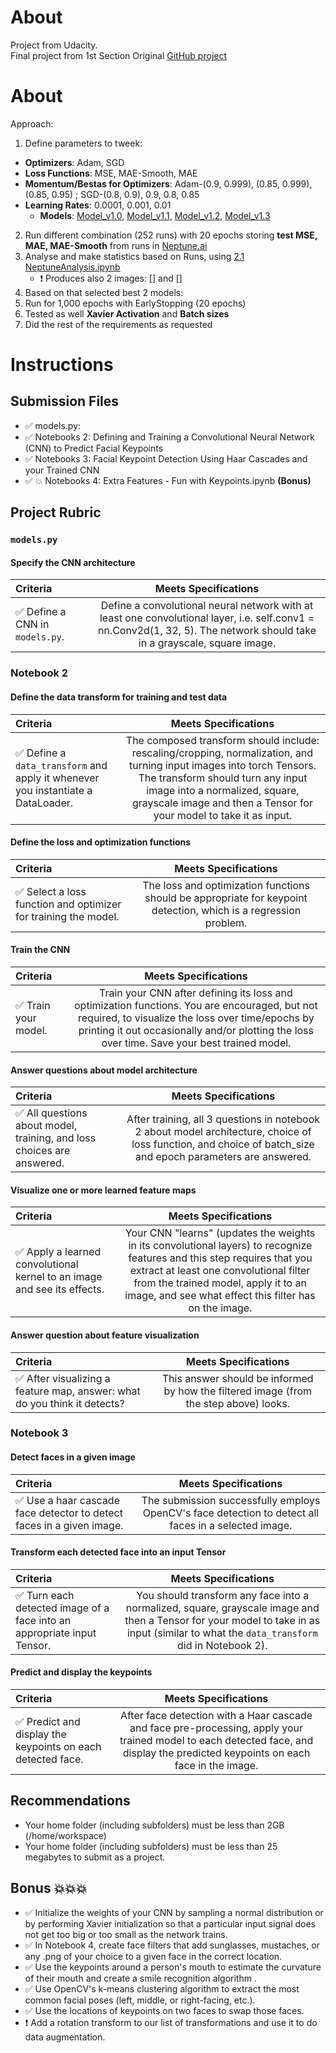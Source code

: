 # About
Project from Udacity. <br>
Final project from 1st Section 
Original [GitHub project](https://github.com/udacity/P1_Facial_Keypoints)


# About

Approach:
1. Define parameters to tweek:
  * **Optimizers**: Adam, SGD
  * **Loss Functions**: MSE, MAE-Smooth, MAE
  * **Momentum/Bestas for Optimizers**: Adam-(0.9, 0.999), (0.85, 0.999), (0.85, 0.95) ; SGD-(0.8, 0.9), 0.9, 0.8, 0.85 
  * **Learning Rates**: 0.0001, 0.001, 0.01
    * **Models**: [Model_v1.0](https://github.com/joao-d-oliveira/project_face_keypoints/blob/main/aux/model_summary_1_0.txt), [Model_v1.1](https://github.com/joao-d-oliveira/project_face_keypoints/blob/main/aux/model_summary_1_1.txt), [Model_v1.2](https://github.com/joao-d-oliveira/project_face_keypoints/blob/main/aux/model_summary_1_2.txt), [Model_v1.3](https://github.com/joao-d-oliveira/project_face_keypoints/blob/main/aux/model_summary_1_3.txt)
2. Run different combination (252 runs) with 20 epochs storing **test MSE, MAE, MAE-Smooth** from runs in [Neptune.ai](https://app.neptune.ai/joao.d.oliveira/Computer-Vision/)
3. Analyse and make statistics based on Runs, using [2.1 NeptuneAnalysis.ipynb](https://github.com/joao-d-oliveira/project_face_keypoints/blob/main/2.1%20NeptuneAnalysis.ipynb)
    * :heavy_exclamation_mark: Produces also 2 images: [] and []
4. Based on that selected best 2 models:
5. Run for 1,000 epochs with EarlyStopping (20 epochs)
6. Tested as well **Xavier Activation** and **Batch sizes**
7. Did the rest of the requirements as requested

# Instructions

## Submission Files
* :white_check_mark: models.py: 
* :white_check_mark: Notebooks 2: Defining and Training a Convolutional Neural Network (CNN) to Predict Facial Keypoints 
* :white_check_mark: Notebooks 3: Facial Keypoint Detection Using Haar Cascades and your Trained CNN
* :white_check_mark: :boom: Notebooks 4: Extra Features - Fun with Keypoints.ipynb **(Bonus)**

## Project Rubric

### `models.py`

#### Specify the CNN architecture
| Criteria       		|     Meets Specifications	        			            | 
|:---------------------|:---------------------------------------------------------:| 
| :white_check_mark: Define a CNN in `models.py`. |  Define a convolutional neural network with at least one convolutional layer, i.e. self.conv1 = nn.Conv2d(1, 32, 5). The network should take in a grayscale, square image. |


### Notebook 2

#### Define the data transform for training and test data
| Criteria       		|     Meets Specifications	        			            | 
|:---------------------|:---------------------------------------------------------:| 
| :white_check_mark: Define a `data_transform` and apply it whenever you instantiate a DataLoader. |  The composed transform should include: rescaling/cropping, normalization, and turning input images into torch Tensors. The transform should turn any input image into a normalized, square, grayscale image and then a Tensor for your model to take it as input. |

#### Define the loss and optimization functions
| Criteria       		|     Meets Specifications	        			            | 
|:---------------------|:---------------------------------------------------------:| 
| :white_check_mark: Select a loss function and optimizer for training the model. |  The loss and optimization functions should be appropriate for keypoint detection, which is a regression problem. |


#### Train the CNN

| Criteria       		|     Meets Specifications	        			            | 
|:---------------------|:---------------------------------------------------------:| 
| :white_check_mark:  Train your model.  |  Train your CNN after defining its loss and optimization functions. You are encouraged, but not required, to visualize the loss over time/epochs by printing it out occasionally and/or plotting the loss over time. Save your best trained model. |


#### Answer questions about model architecture

| Criteria       		|     Meets Specifications	        			            | 
|:---------------------|:---------------------------------------------------------:| 
| :white_check_mark:  All questions about model, training, and loss choices are answered.  | After training, all 3 questions in notebook 2 about model architecture, choice of loss function, and choice of batch_size and epoch parameters are answered. |


#### Visualize one or more learned feature maps

| Criteria       		|     Meets Specifications	        			            | 
|:---------------------|:---------------------------------------------------------:| 
| :white_check_mark:  Apply a learned convolutional kernel to an image and see its effects. |  Your CNN "learns" (updates the weights in its convolutional layers) to recognize features and this step requires that you extract at least one convolutional filter from the trained model, apply it to an image, and see what effect this filter has on the image. |


#### Answer question about feature visualization
| Criteria       		|     Meets Specifications	        			            | 
|:---------------------|:---------------------------------------------------------:| 
| :white_check_mark:  After visualizing a feature map, answer: what do you think it detects? | This answer should be informed by how the filtered image (from the step above) looks. |


### Notebook 3

#### Detect faces in a given image
| Criteria       		|     Meets Specifications	        			            | 
|:---------------------|:---------------------------------------------------------:| 
| :white_check_mark:  Use a haar cascade face detector to detect faces in a given image. | The submission successfully employs OpenCV's face detection to detect all faces in a selected image. |

#### Transform each detected face into an input Tensor
| Criteria       		|     Meets Specifications	        			            | 
|:---------------------|:---------------------------------------------------------:| 
| :white_check_mark:  Turn each detected image of a face into an appropriate input Tensor. | You should transform any face into a normalized, square, grayscale image and then a Tensor for your model to take in as input (similar to what the `data_transform` did in Notebook 2). |

#### Predict and display the keypoints
| Criteria       		|     Meets Specifications	        			            | 
|:---------------------|:---------------------------------------------------------:| 
| :white_check_mark:  Predict and display the keypoints on each detected face. | After face detection with a Haar cascade and face pre-processing, apply your trained model to each detected face, and display the predicted keypoints on each face in the image. |


## Recommendations
* Your home folder (including subfolders) must be less than 2GB (/home/workspace)
* Your home folder (including subfolders) must be less than 25 megabytes to submit as a project.


## Bonus :boom::boom::boom:
* :white_check_mark: Initialize the weights of your CNN by sampling a normal distribution or by performing Xavier initialization so that a particular input signal does not get too big or too small as the network trains.
* :white_check_mark: In Notebook 4, create face filters that add sunglasses, mustaches, or any .png of your choice to a given face in the correct location.
* :white_check_mark: Use the keypoints around a person's mouth to estimate the curvature of their mouth and create a smile recognition algorithm .
* :white_check_mark: Use OpenCV's k-means clustering algorithm to extract the most common facial poses (left, middle, or right-facing, etc.).
* :white_check_mark: Use the locations of keypoints on two faces to swap those faces.
* :heavy_exclamation_mark: Add a rotation transform to our list of transformations and use it to do data augmentation.
